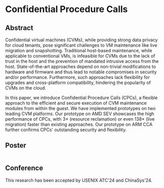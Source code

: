 # Confidential Procedure Calls

## Abstract

Confidential virtual machines (CVMs), while providing strong data privacy for cloud tenants, pose significant challenges to VM maintenance like live migration and snapshotting. Traditional host-based maintenance, while applicable to conventional VMs, is infeasible for CVMs due to the lack of trust in the host and the prevention of mandated intrusive access from the host. State-of-the-art approaches depend on non-trivial modifications to hardware and firmware and thus lead to notable compromises in security and/or performance. Furthermore, such approaches lack flexibility for upgrades and cross-platform compatibility, hindering the popularity of CVMs on the cloud.

In this paper, we introduce Confidential Procedure Calls (CPCs), a flexible approach to the efficient and secure execution of CVM maintenance modules from within the guest. We have implemented prototypes on two leading CVM platforms. Our prototype on AMD SEV showcases the high performance of CPCs, with 3× (resource reclamation) or even 138× (live migration) faster than existing approaches. Our prototype on ARM CCA further confirms CPCs' outstanding security and flexibility.

## Poster

<picture>
    <img alt="" src="./CPC-Poster-JPG.jpg">
</picture>

## Conference

This research has been accepted by USENIX ATC'24 and ChinaSys'24.
